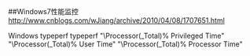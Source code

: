 ##Windows7性能监控
http://www.cnblogs.com/wJiang/archive/2010/04/08/1707651.html

Windows typeperf
typeperf "\Processor(_Total)\% Privileged Time" "\Processor(_Total)\% User Time" "\Processor(_Total)\% Processor Time"
